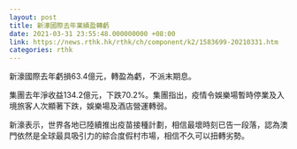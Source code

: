 ```yaml
---
layout: post
title: 新濠國際去年業績盈轉虧
date: 2021-03-31 23:55:48.000000000 +08:00
link: https://news.rthk.hk/rthk/ch/component/k2/1583699-20210331.htm
categories: rthk
---
```


新濠國際去年虧損63.4億元，轉盈為虧，不派末期息。

集團去年淨收益134.2億元，下跌70.2%。集團指出，疫情令娛樂場暫時停業及入境旅客人次顯著下跌，娛樂場及酒店營運轉弱。

新濠表示，世界各地已陸續推出疫苗接種計劃，相信最壞時刻已告一段落，認為澳門依然是全球最具吸引力的綜合度假村市場，相信不久可以扭轉劣勢。
